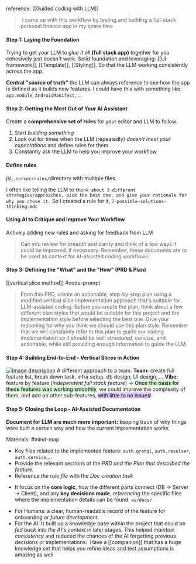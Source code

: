 reference: [[Guided coding with LLM]]
>  I came up with this workflow by testing and building a full-stack personal finance app in my spare time
#### Step 1: Laying the Foundation
Trying to get your LLM to *glue it all* **(full stack app)** together for you cohesively just doesn't work.
Solid foundation and leveraging: [[UI framework]], [[Template]], [[Styling]]. So that the LLM working consistently across the app.

**Central "source of truth"** the LLM can always reference to see how the app is defined as it builds new features.
I could have this with something like: `app.module`, `AndroidManifest`, ...

#### Step 2: Getting the Most Out of Your AI Assistant
Create a **comprehensive set of rules** for your editor and LLM to follow.
1. Start *building something*
2. Look out for times when the LLM (repeatedly) _doesn't meet your expectations_ and define rules for them
3. Constantly ask the LLM to help you improve your workflow
#### Define rules
 jkl;`.cursor/rules/`directory with multiple files.

I often like telling the LLM to `think about 3 different strategies/approaches, pick the best one, and give your rationale for why you chose it.` So I created a rule for it, `7-possible-solutions-thinking.mdc`

#### Using AI to Critique and Improve Your Workflow
Actively adding new rules and asking for feedback from LLM
>Can you review for breadth and clarity and think of a few ways it could be improved, if necessary. Remember, these documents are to be used as context for AI-assisted coding workflows.

#### Step 3: Defining the "What" and the "How" (PRD & Plan)
[[vertical slice method]]
#code-prompt
> From this PRD, create an actionable, step-by-step plan using a modified vertical slice implementation approach that's suitable for LLM-assisted coding. Before you create the plan, think about a few different plan styles that would be suitable for this project and the implementation style before selecting the best one. Give your reasoning for why you think we should use this plan style. Remember that we will constantly refer to this plan to guide our coding implementation so it should be well structured, concise, and actionable, while still providing enough information to guide the LLM.
#### Step 4: Building End-to-End - Vertical Slices in Action
[![Image description](https://media2.dev.to/dynamic/image/width=800%2Cheight=%2Cfit=scale-down%2Cgravity=auto%2Cformat=auto/https%3A%2F%2Fdev-to-uploads.s3.amazonaws.com%2Fuploads%2Farticles%2Fcyvbcp8xrihvz71pg6kb.png)](https://media2.dev.to/dynamic/image/width=800%2Cheight=%2Cfit=scale-down%2Cgravity=auto%2Cformat=auto/https%3A%2F%2Fdev-to-uploads.s3.amazonaws.com%2Fuploads%2Farticles%2Fcyvbcp8xrihvz71pg6kb.png)
A different approach to a team.
**Team:** create full feature list, break down task, infra setup, db design, UI design,....
**Vibe:** feature by feature (*independent full stack feature*)
-> <mark style="background: #BBFABBA6;">Once the basis for these features was working smoothly</mark>, we could improve the complexity of them, and add on other sub-features, <mark style="background: #D2B3FFA6;">with little to no issues</mark>!

#### Step 5: Closing the Loop - AI-Assisted Documentation
**Document for LLM are much more important:** keeping track of why things were built a certain way and how the current implementation works

Materials: #mind-map
+ Key files related to the implemented feature: `auth.grahql`, `auth.resolver`, `auth.service`,...
+ Provide the relevant sections of the *PRD and the Plan that described the feature.*
+ Reference *the rule file* with the *Doc creation task*
- It focus on the **core logic**, how the different parts connect (DB -> Server -> Client), and any **key decisions made**, *referencing* the specific files where the implementation details can be found.
`ai/docs/`
+ For Humans: a clear, human-readable record of the feature for onboarding or *future development*.
+ For the AI: It built up a knowledge base within the project that could be *fed back into the AI's context* in later stages. This helped *maintain consistency* and reduced the chances of the AI forgetting previous decisions or implementations.
 Have a [[companion]] that has a huge knowledge set that helps you refine ideas and test assumptions is amazing as well